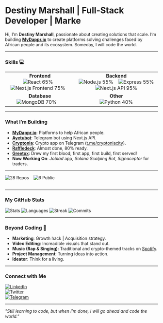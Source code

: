 # Destiny Marshall | Full-Stack Developer | Marke

Hi, I’m **Destiny Marshall**, passionate about creating solutions that scale. I’m building **[MyDappr.io](https://mydappr.io)** to create platforms solving challenges faced by African people and its ecosystem. Someday, I will code the world.

---

### Skills 💻

<div align="center">
<table>
  <tr>
    <td align="center">
      <strong>Frontend</strong><br>
      <img src="https://img.shields.io/badge/React%20-%2065%25-61DAFB?style=flat&logo=react" alt="React 65%" />   
      <img src="https://img.shields.io/badge/Next.js%20Frontend%20-%2075%25-00CC00?style=flat&logo=next.js" alt="Next.js Frontend 75%" />   
    </td>
    <td align="center">
      <strong>Backend</strong><br>
      <img src="https://img.shields.io/badge/Node.js%20-%2055%25-339933?style=flat&logo=node.js" alt="Node.js 55%" />   
      <img src="https://img.shields.io/badge/Express%20-%2055%25-339933?style=flat&logo=express" alt="Express 55%" />
        <img src="https://img.shields.io/badge/Next.js%20API%20-%2095%25-00CC00?style=flat&logo=next.js" alt="Next.js API 95%" />
    </td>
  </tr>
  <tr>
      <td align="center">
      <strong>Database</strong><br>
      <img src="https://img.shields.io/badge/MongoDB%20-%2070%25-47A248?style=flat&logo=mongodb" alt="MongoDB 70%" />     
    </td>
    <td align="center">
      <strong> Other</strong><br>
      <img src="https://img.shields.io/badge/Python%20-%2040%25-3776AB?style=flat&logo=python" alt="Python 40%" />
    </td>
  </tr>
</table>
</div>

---
### What I’m Building
- **[MyDappr.io](https://mydappr.io)**: Platforms to help African people.
- **[Ayetubot](https://t.me/ayetubot)**: Telegram bot using Next.js API.
- **[Cryptonia](https://cryptoniacity.com)**: Crypto app on Telegram ([t.me/cryptoniacity](https://t.me/cryptoniacity)).
- **[Raffledeck](https://raffledeck.com)**: Almost done, 80% ready.
- **[Greetox](https://greetoxapp.vercel.app)**: Drew my first blood, first app, first build, first served!
- **Now Working On**: *Joblad* app, *Solana Scalping Bot*, *Signaceptor* for traders.
---

<div >
  <img src="https://img.shields.io/badge/Repos-28-26A69A?style=for-the-badge&labelColor=1A3C34" alt="28 Repos" /> &nbsp;&nbsp;
  <img src="https://img.shields.io/badge/Public-6-26A69A?style=for-the-badge&labelColor=1A3C34" alt="6 Public" />
  <br><br>
</div>

---

### My GitHub Stats
![Stats](https://github-profile-summary-cards.vercel.app/api/cards/profile-details?username=Marshalllife&theme=monokai)
![Languages](https://github-profile-summary-cards.vercel.app/api/cards/repos-per-language?username=Marshalllife&theme=monokai)
![Streak](https://github-readme-streak-stats.herokuapp.com/?user=Marshalllife&theme=dark)
![Commits](https://img.shields.io/github/commit-activity/y/Marshalllife/Marshalllife?color=26A69A)

---

### Beyond Coding 🫣
- **Marketing**: Growth hack | Acquisition strategy.  
- **Video Editing**: Increadible visuals that stand out.  
- **Music (Rap & Singing)**: Traditional and crypto-themed tracks on [Spotify](https://open.spotify.com/artist/2h00H7s2YjKTM34NvIciPa).  
- **Project Management**: Turning ideas into action.
- **Ideator**: Think for a living.
  
---


### Connect with Me
[![LinkedIn](https://img.shields.io/badge/LinkedIn-0077B5?style=flat&logo=linkedin)](https://www.linkedin.com/in/destiny-e-marshall-a15726b0/)  
[![Twitter](https://img.shields.io/badge/Twitter-1DA1F2?style=flat&logo=twitter)](https://twitter.com/)  
[![Telegram](https://img.shields.io/badge/Telegram-0088CC?style=flat&logo=telegram)](https://t.me/Marshalllife)

---

*"Still learning to code, but when I’m done, I will go ahead and code the world."*
